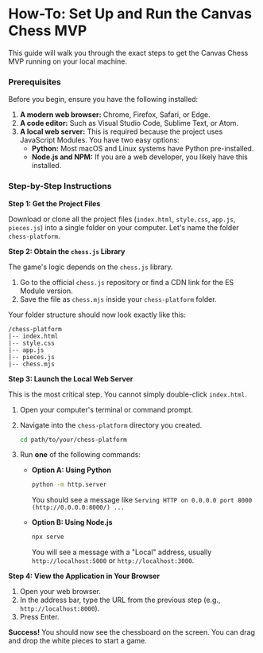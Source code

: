 # How-To: Set Up and Run the Canvas Chess MVP

This guide will walk you through the exact steps to get the Canvas Chess MVP running on your local machine.

### Prerequisites

Before you begin, ensure you have the following installed:

1.  **A modern web browser:** Chrome, Firefox, Safari, or Edge.
2.  **A code editor:** Such as Visual Studio Code, Sublime Text, or Atom.
3.  **A local web server:** This is required because the project uses JavaScript Modules. You have two easy options:
    *   **Python:** Most macOS and Linux systems have Python pre-installed.
    *   **Node.js and NPM:** If you are a web developer, you likely have this installed.

### Step-by-Step Instructions

**Step 1: Get the Project Files**

Download or clone all the project files (`index.html`, `style.css`, `app.js`, `pieces.js`) into a single folder on your computer. Let's name the folder `chess-platform`.

**Step 2: Obtain the `chess.js` Library**

The game's logic depends on the `chess.js` library.

1.  Go to the official `chess.js` repository or find a CDN link for the ES Module version.
2.  Save the file as `chess.mjs` inside your `chess-platform` folder.

Your folder structure should now look exactly like this:
```
/chess-platform
|-- index.html
|-- style.css
|-- app.js
|-- pieces.js
|-- chess.mjs
```

**Step 3: Launch the Local Web Server**

This is the most critical step. You cannot simply double-click `index.html`.

1.  Open your computer's terminal or command prompt.
2.  Navigate into the `chess-platform` directory you created.
    ```sh
    cd path/to/your/chess-platform
    ```
3.  Run **one** of the following commands:

    *   **Option A: Using Python**
        ```sh
        python -m http.server
        ```
        You should see a message like `Serving HTTP on 0.0.0.0 port 8000 (http://0.0.0.0:8000/) ...`

    *   **Option B: Using Node.js**
        ```sh
        npx serve
        ```
        You will see a message with a "Local" address, usually `http://localhost:5000` or `http://localhost:3000`.

**Step 4: View the Application in Your Browser**

1.  Open your web browser.
2.  In the address bar, type the URL from the previous step (e.g., `http://localhost:8000`).
3.  Press Enter.

**Success!** You should now see the chessboard on the screen. You can drag and drop the white pieces to start a game.
